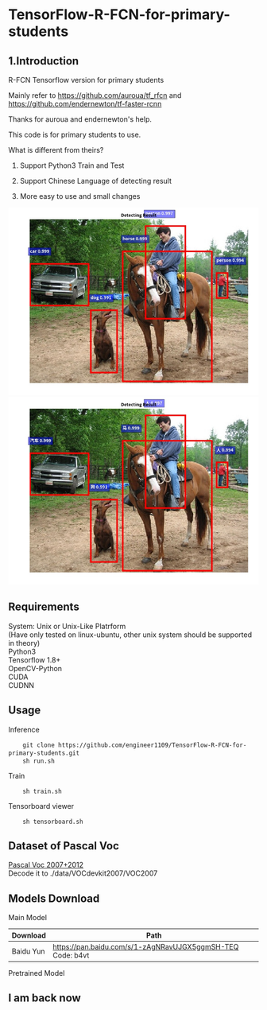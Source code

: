 # TensorFlow-R-FCN-for-primary-students
## 1.Introduction
R-FCN Tensorflow version for primary students

Mainly refer to https://github.com/auroua/tf_rfcn and https://github.com/endernewton/tf-faster-rcnn

Thanks for auroua and endernewton's help.

This code is for primary students to use.

What is different from theirs?

1. Support Python3 Train and Test

2. Support Chinese Language of detecting result

3. More easy to use and small changes

![](https://github.com/engineer1109/TensorFlow-R-FCN-for-primary-students/blob/master/sampleImg/en/004545.jpg)  
![](https://github.com/engineer1109/TensorFlow-R-FCN-for-primary-students/blob/master/sampleImg/zh/004545.jpg)  

## Requirements
System: Unix or Unix-Like Platrform  
(Have only tested on linux-ubuntu, other unix system should be supported in theory)  
Python3  
Tensorflow 1.8+  
OpenCV-Python  
CUDA  
CUDNN  

## Usage  
Inference
```
    git clone https://github.com/engineer1109/TensorFlow-R-FCN-for-primary-students.git  
    sh run.sh 
```
Train
```
    sh train.sh
```
Tensorboard viewer
```
    sh tensorboard.sh
```
## Dataset of Pascal Voc
[Pascal Voc 2007+2012](https://github.com/engineer1109/TensorFlow-R-FCN-for-primary-students/tree/master/data/VOCdevkit2007/VOC2007)  
Decode it to ./data/VOCdevkit2007/VOC2007
## Models Download
Main Model

  Download | Path 
  ------------- | ------------- 
  Baidu Yun | https://pan.baidu.com/s/1-zAgNRavUJGX5ggmSH-TEQ  Code: b4vt 


Pretrained Model

## I am back now
